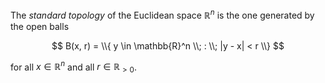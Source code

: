 The *standard topology* of the Euclidean space $\mathbb{R}^n$ is the one generated by the open balls

$$
B(x, r) = \\{ y \in \mathbb{R}^n \\; : \\; |y - x| < r \\}
$$

for all $x \in \mathbb{R}^n$ and all $r \in \mathbb{R}_{> 0}$.
